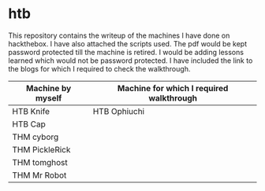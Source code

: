 # htb
This repository contains the writeup of the machines I have done on hackthebox. I have also attached the scripts used.
The pdf would be kept password protected till the machine is retired. I would be adding lessons learned which would not be password protected.
I have included the link to the blogs for which I required to check the walkthrough.


Machine by myself | Machine for which I required walkthrough
------------ | -------------
HTB Knife | HTB Ophiuchi
HTB Cap |
THM cyborg |
THM PickleRick|
THM tomghost |
THM Mr Robot |

